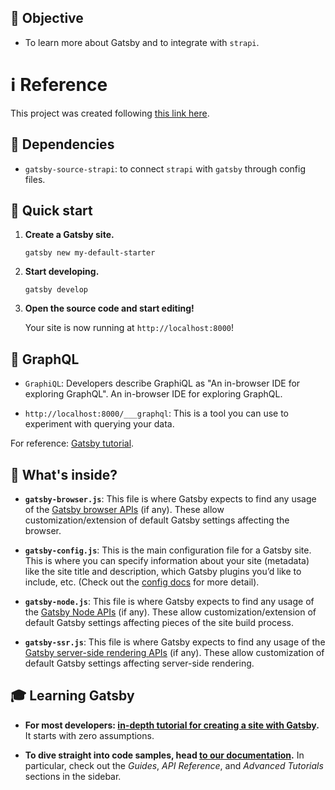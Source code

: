 
## 🎯 Objective

- To learn more about Gatsby and to integrate with `strapi`.

# ℹ️ Reference

This project was created following [this link here](https://www.gatsbyjs.com/blog/2018-1-18-strapi-and-gatsby/#1-introduction).

## 🌳 Dependencies

- `gatsby-source-strapi`: to connect `strapi` with `gatsby` through config files.

## 🚀 Quick start

1.  **Create a Gatsby site.**

    ```shell
    gatsby new my-default-starter
    ```

1.  **Start developing.**

    ```shell
    gatsby develop
    ```

1.  **Open the source code and start editing!**

    Your site is now running at `http://localhost:8000`!

## 🎁 GraphQL

- `GraphiQL`: Developers describe GraphiQL as "An in-browser IDE for exploring GraphQL". An in-browser IDE for exploring GraphQL.

- `http://localhost:8000/___graphql`: This is a tool you can use to experiment with querying your data. 

For reference: [Gatsby tutorial](https://www.gatsbyjs.com/tutorial/part-five/#introducing-graphiql).

## 🧐 What's inside?

-  **`gatsby-browser.js`**: This file is where Gatsby expects to find any usage of the [Gatsby browser APIs](https://www.gatsbyjs.com/docs/browser-apis/) (if any). These allow customization/extension of default Gatsby settings affecting the browser.

-  **`gatsby-config.js`**: This is the main configuration file for a Gatsby site. This is where you can specify information about your site (metadata) like the site title and description, which Gatsby plugins you’d like to include, etc. (Check out the [config docs](https://www.gatsbyjs.com/docs/gatsby-config/) for more detail).

-  **`gatsby-node.js`**: This file is where Gatsby expects to find any usage of the [Gatsby Node APIs](https://www.gatsbyjs.com/docs/node-apis/) (if any). These allow customization/extension of default Gatsby settings affecting pieces of the site build process.

-  **`gatsby-ssr.js`**: This file is where Gatsby expects to find any usage of the [Gatsby server-side rendering APIs](https://www.gatsbyjs.com/docs/ssr-apis/) (if any). These allow customization of default Gatsby settings affecting server-side rendering.

## 🎓 Learning Gatsby

- **For most developers: [in-depth tutorial for creating a site with Gatsby](https://www.gatsbyjs.com/tutorial/).** It starts with zero assumptions.

- **To dive straight into code samples, head [to our documentation](https://www.gatsbyjs.com/docs/).** In particular, check out the _Guides_, _API Reference_, and _Advanced Tutorials_ sections in the sidebar.
